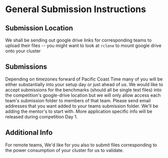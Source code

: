 # General Submission Instructions

## Submission Location
We shall be sending out google drive links for corresponding teams to upload their files -- you might want to look at `rclone` to mount google drive onto your cluster

## Submissions 
Depending on timezones forward of Pacific Coast Time many of you will be either substantially into your setup day or just ahead of us. We would like to accept submissions for the benchmarks (should all be single text files) into the competition's google-drive location but we will only allow access each team's submission folder to members of that team. Please send email addresses that you want added to your teams submission folder. We'll be adding the mentor's to start with. More application specific info will be released during competition Day 1.

## Additional Info
For remote teams, We'd like for you also to submit files corresponding to the power consumption of your cluster for us to validate.
